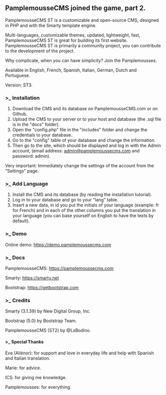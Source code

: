 ## PamplemousseCMS joined the game, part 2.

PamplemousseCMS ST is a customizable and open-source CMS, designed in PHP and with the Smarty template engine.

Multi-languages, customizable themes, updated, lightweight, fast, PamplemousseCMS ST is great for building its first website.
PamplemousseCMS ST is primarily a community project, you can contribute to the development of the project.

Why complicate, when you can have simplicity? Join the Pamplemousses.

Available in English, French, Spanish, Italian, German, Dutch and Portuguese.

Version: ST3.

### >_ Installation

1. Download the CMS and its database on PamplemousseCMS.com or on Github.
2. Upload the CMS to your server or to your host and database (the .sql file is in the "docs" folder).
3. Open the "config.php" file in the "includes" folder and change the credentials to your database.
4. Go to the "config" table of your database and change the information.
5. Then go to the site, which should be displayed and log in with the Admin account, (email address: admin@pamplemoussecms.com and password: admin).

Very important: Immediately change the settings of the account from the "Settings" page.


### >_ Add Language

1. Install the CMS and its database (by reading the installation tutorial).
2. Log in to your database and go to your "lang" table.
3. Insert a new data, in id you put the initials of your language (example: fr for French) and in each of the other columns you put the translation in your language (you can base yourself on English to have the texts by default).


### >_ Demo

Online demo: https://demo.pamplemoussecms.com


### >_ Docs

PamplemousseCMS: https://pamplemoussecms.com

Smarty: https://smarty.net

Bootstrap: https://getbootstrap.com


### >_ Credits

Smarty (3.1.39) by New Digital Group, Inc.

Bootstrap (5.0) by Bootstrap Team.

PamplemousseCMS (ST2) by @LsBodino.


#### >_ Special Thanks

Eva (Aliénor): for support and love in everyday life and help with Spanish and Italian translation.

Marie: for advice.

ICS: for giving me knowledge.

Pamplemousses: for everything.